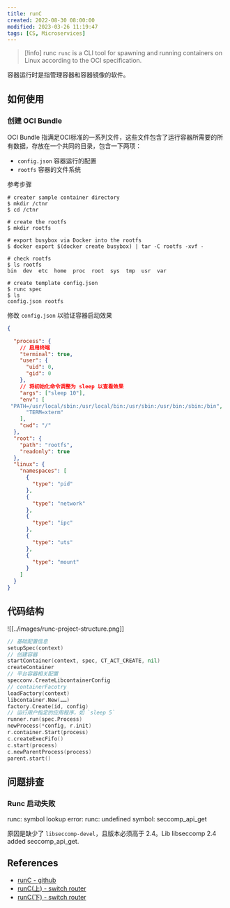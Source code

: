 ```yaml
---
title: runC
created: 2022-08-30 08:00:00
modified: 2023-03-26 11:19:47
tags: [CS, Microservices]
---
```


> [!info] runc
`runc` is a CLI tool for spawning and running containers on Linux according to the OCI specification.

容器运行时是指管理容器和容器镜像的软件。

## 如何使用

### 创建 OCI Bundle

OCI Bundle 指满足OCI标准的一系列文件，这些文件包含了运行容器所需要的所有数据，存放在一个共同的目录，包含一下两项：

- `config.json` 容器运行的配置
- `rootfs` 容器的文件系统

参考步骤

```shell
# creater sample container directory
$ mkdir /ctnr
$ cd /ctnr

# create the rootfs
$ mkdir rootfs

# export busybox via Docker into the rootfs
$ docker export $(docker create busybox) | tar -C rootfs -xvf -

# check rootfs
$ ls rootfs 
bin  dev  etc  home  proc  root  sys  tmp  usr  var

# create template config.json
$ runc spec
$ ls
config.json rootfs
```

修改 `config.json` 以验证容器启动效果

```json
{

  "process": {
    // 启用终端
    "terminal": true,
    "user": {
      "uid": 0,
      "gid": 0
    },
    // 将初始化命令调整为 sleep 以查看效果
    "args": ["sleep 10"],
    "env": [
 "PATH=/usr/local/sbin:/usr/local/bin:/usr/sbin:/usr/bin:/sbin:/bin",
      "TERM=xterm"
    ],
    "cwd": "/"
  },
  "root": {
    "path": "rootfs",
    "readonly": true
  },
  "linux": {
    "namespaces": [
      {
        "type": "pid"
      },
      {
        "type": "network"
      },
      {
        "type": "ipc"
      },
      {
        "type": "uts"
      },
      {
        "type": "mount"
      }
    ]
  }
}
```

## 代码结构

![[../images/runc-project-structure.png]]

```go
// 基础配置信息
setupSpec(context) 
// 创建容器
startContainer(context, spec, CT_ACT_CREATE, nil)
createContainer
// 平台容器相关配置
specconv.CreateLibcontainerConfig
// containerFacotry
loadFactory(context)
libcontainer.New(……)
factory.Create(id, config)
// 运行用户指定的应用程序，如 `sleep 5`
runner.run(spec.Process) 
newProcess(*config, r.init) 
r.container.Start(process) 
c.createExecFifo() 
c.start(process) 
c.newParentProcess(process) 
parent.start()
```

## 问题排查

### Runc 启动失败

runc: symbol lookup error: runc: undefined symbol: seccomp_api_get

原因是缺少了 `libseccomp-devel`，且版本必须高于 2.4。Lib libseccomp 2.4 added seccomp_api_get.

## References

- [runC - github](https://github.com/opencontainers/runc)
- [runC(上) - switch router](https://switch-router.gitee.io/blog/runc-1/)
- [runC(下) - switch router](https://switch-router.gitee.io/blog/runc-2/)
